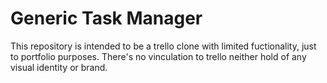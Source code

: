 # Generic Task Manager

This repository is intended to be a trello clone with limited fuctionality, just to portfolio purposes.
There's no vinculation to trello neither hold of any visual identity or brand.